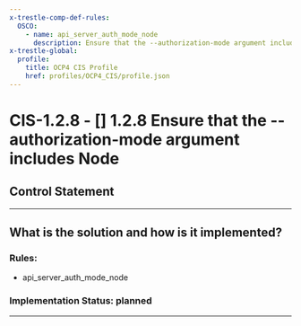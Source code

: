 ```yaml
---
x-trestle-comp-def-rules:
  OSCO:
    - name: api_server_auth_mode_node
      description: Ensure that the --authorization-mode argument includes Node
x-trestle-global:
  profile:
    title: OCP4 CIS Profile
    href: profiles/OCP4_CIS/profile.json
---
```


# CIS-1.2.8 - \[\] 1.2.8 Ensure that the --authorization-mode argument includes Node

## Control Statement

______________________________________________________________________

## What is the solution and how is it implemented?

<!-- For implementation status enter one of: implemented, partial, planned, alternative, not-applicable -->

<!-- Note that the list of rules under ### Rules: is read-only and changes will not be captured after assembly to JSON -->

<!-- Add control implementation description here for control: CIS-1.2.8 -->

### Rules:

  - api_server_auth_mode_node

### Implementation Status: planned

______________________________________________________________________
